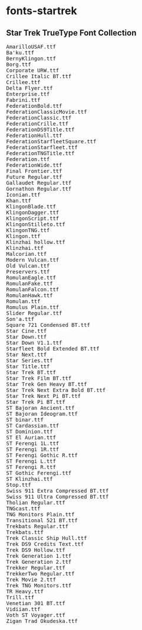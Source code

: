 <h1>fonts-startrek</h1>
<h2>Star Trek TrueType Font Collection</h2>

<pre>
AmarilloUSAF.ttf
Ba'ku.ttf
BernyKlingon.ttf
Borg.ttf
Corporate URW.ttf
Crillee Italic BT.ttf
Crillee.ttf
Delta Flyer.ttf
Enterprise.ttf
Fabrini.ttf
FederationBold.ttf
FederationClassicMovie.ttf
FederationClassic.ttf
FederationCrille.ttf
FederationDS9Title.ttf
FederationHull.ttf
FederationStarfleetSquare.ttf
FederationStarfleet.ttf
FederationTNGTitle.ttf
Federation.ttf
FederationWide.ttf
Final Frontier.ttf
Future Regular.ttf
Gallaudet Regular.ttf
Gornathon Regular.ttf
Iconian.ttf
Khan.ttf
KlingonBlade.ttf
KlingonDagger.ttf
KlingonScript.ttf
KlingonStilleto.ttf
KlingonTNG.ttf
Klingon.ttf
Klinzhai hollow.ttf
Klinzhai.ttf
Malcorian.ttf
Modern Vulcan.ttf
Old Vulcan.ttf
Preservers.ttf
RomulanEagle.ttf
RomulanFake.ttf
RomulanFalcon.ttf
RomulanHawk.ttf
Romulan.ttf
Romulus Plain.ttf
Slider Regular.ttf
Son'a.ttf
Square 721 Condensed BT.ttf
Star Cine.ttf
Star Down.ttf
Star Down V1.1.ttf
Starfleet Bold Extended BT.ttf
Star Next.ttf
Star Series.ttf
Star Title.ttf
Star Trek BT.ttf
Star Trek Film BT.ttf
Star Trek Gen Heavy BT.ttf
Star Trek Next Extra Bold BT.ttf
Star Trek Next Pi BT.ttf
Star Trek Pi BT.ttf
ST Bajoran Ancient.ttf
ST Bajoran Ideogram.ttf
ST binar.ttf
ST Cardassian.ttf
ST Dominion.ttf
ST El Aurian.ttf
ST Ferengi 1L.ttf
ST Ferengi 1R.ttf
ST Ferengi Gothic R.ttf
ST Ferengi L.ttf
ST Ferengi R.ttf
ST Gothic Ferengi.ttf
ST Klinzhai.ttf
Stop.ttf
Swiss 911 Extra Compressed BT.ttf
Swiss 911 Ultra Compressed BT.ttf
Tholian Regular.ttf
TNGcast.ttf
TNG Monitors Plain.ttf
Transitional 521 BT.ttf
Trekbats Regular.ttf
Trekbats.ttf
Trek Classic Ship Hull.ttf
Trek DS9 Credits Text.ttf
Trek DS9 Hollow.ttf
Trek Generation 1.ttf
Trek Generation 2.ttf
Trekker Regular.ttf
TrekkerTwo Regular.ttf
Trek Movie 2.ttf
Trek TNG Monitors.ttf
TR Heavy.ttf
Trill.ttf
Venetian 301 BT.ttf
Vidiian.ttf
Voth ST Voyager.ttf
Zigan Trad Okudeska.ttf
</pre>
